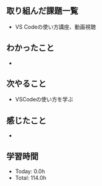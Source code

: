 ## 取り組んだ課題一覧
- VS Codeの使い方講座、動画視聴

## わかったこと
- 
## 次やること
- VSCodeの使い方を学ぶ
## 感じたこと
- 
## 学習時間
- Today: 0.0h
- Total: 114.0h
